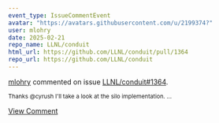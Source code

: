 ```yaml
---
event_type: IssueCommentEvent
avatar: "https://avatars.githubusercontent.com/u/2199374?"
user: mlohry
date: 2025-02-21
repo_name: LLNL/conduit
html_url: https://github.com/LLNL/conduit/pull/1364
repo_url: https://github.com/LLNL/conduit
---
```


<a href='https://github.com/mlohry' target='_blank'>mlohry</a> commented on issue <a href='https://github.com/LLNL/conduit/pull/1364' target='_blank'>LLNL/conduit#1364</a>.

<small>Thanks @cyrush I'll take a look at the silo implementation....</small>

<a href='https://github.com/LLNL/conduit/pull/1364' target='_blank'>View Comment</a>